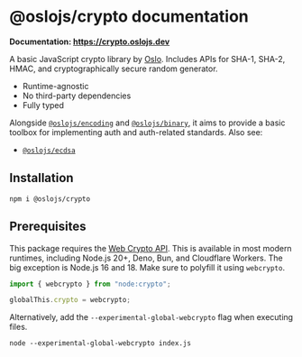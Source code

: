 # @oslojs/crypto documentation

**Documentation: https://crypto.oslojs.dev**

A basic JavaScript crypto library by [Oslo](https://oslojs.dev). Includes APIs for SHA-1, SHA-2, HMAC, and cryptographically secure random generator.

- Runtime-agnostic
- No third-party dependencies
- Fully typed

Alongside [`@oslojs/encoding`](https://encoding.oslojs.dev) and [`@oslojs/binary`](https://binary.oslojs.dev), it aims to provide a basic toolbox for implementing auth and auth-related standards. Also see:

- [`@oslojs/ecdsa`](https://ecdsa.oslojs.dev)

## Installation

```
npm i @oslojs/crypto
```

## Prerequisites

This package requires the [Web Crypto API](https://developer.mozilla.org/en-US/docs/Web/API/Web_Crypto_API). This is available in most modern runtimes, including Node.js 20+, Deno, Bun, and Cloudflare Workers. The big exception is Node.js 16 and 18. Make sure to polyfill it using `webcrypto`.

```ts
import { webcrypto } from "node:crypto";

globalThis.crypto = webcrypto;
```

Alternatively, add the `--experimental-global-webcrypto` flag when executing files.

```
node --experimental-global-webcrypto index.js
```
